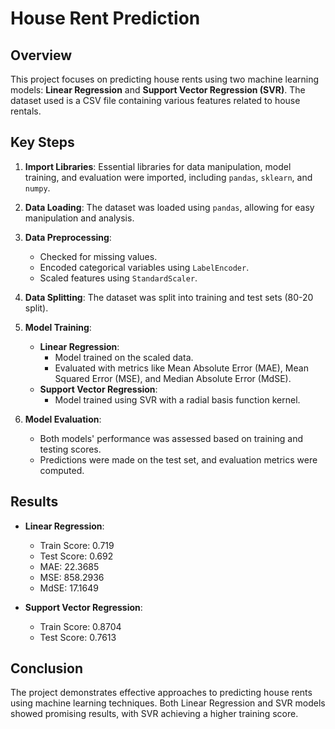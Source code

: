 # House Rent Prediction 

## Overview
This project focuses on predicting house rents using two machine learning models: **Linear Regression** and **Support Vector Regression (SVR)**. The dataset used is a CSV file containing various features related to house rentals.

## Key Steps

1. **Import Libraries**: Essential libraries for data manipulation, model training, and evaluation were imported, including `pandas`, `sklearn`, and `numpy`.

2. **Data Loading**: The dataset was loaded using `pandas`, allowing for easy manipulation and analysis.

3. **Data Preprocessing**:
   - Checked for missing values.
   - Encoded categorical variables using `LabelEncoder`.
   - Scaled features using `StandardScaler`.

4. **Data Splitting**: The dataset was split into training and test sets (80-20 split).

5. **Model Training**:
   - **Linear Regression**:
     - Model trained on the scaled data.
     - Evaluated with metrics like Mean Absolute Error (MAE), Mean Squared Error (MSE), and Median Absolute Error (MdSE).
   - **Support Vector Regression**:
     - Model trained using SVR with a radial basis function kernel.

6. **Model Evaluation**:
   - Both models' performance was assessed based on training and testing scores.
   - Predictions were made on the test set, and evaluation metrics were computed.

## Results

- **Linear Regression**:
  - Train Score: 0.719
  - Test Score: 0.692
  - MAE: 22.3685
  - MSE: 858.2936
  - MdSE: 17.1649

- **Support Vector Regression**:
  - Train Score: 0.8704
  - Test Score: 0.7613

## Conclusion
The project demonstrates effective approaches to predicting house rents using machine learning techniques. Both Linear Regression and SVR models showed promising results, with SVR achieving a higher training score.

